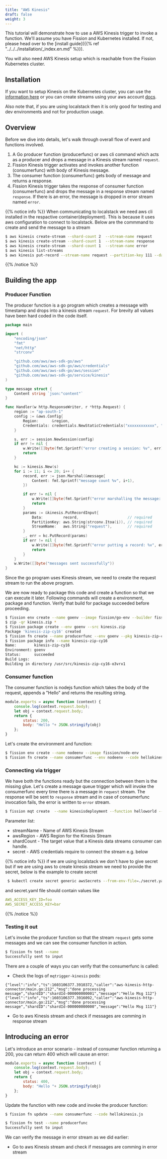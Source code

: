 ```yaml
---
title: "AWS Kinesis"
draft: false
weight: 3
---
```


This tutorial will demonstrate how to use a AWS Kinesis trigger to invoke a function.
We'll assume you have Fission and Kubernetes installed.
If not, please head over to the [install guide]({{% ref "../../../installation/_index.en.md" %}}).

You will also need AWS Kinesis setup which is reachable from the Fission Kubernetes cluster.

## Installation

If you want to setup Kinesis on the Kubernetes cluster, you can use the [information here](https://github.com/localstack/localstack) or you can create streams using your aws account [docs](https://aws.amazon.com/kinesis/data-streams/getting-started/?nc=sn&loc=3).  

Also note that, if you are using localstack then it is only good for testing and dev environments and not for production usage. 

## Overview

Before we dive into details, let's walk through overall flow of event and functions involved.

1. A Go producer function (producerfunc) or aws cli command which acts as a producer and drops a message in a Kinesis stream named `request`.
2. Fission Kinesis trigger activates and invokes another function (consumerfunc) with body of Kinesis message.
3. The consumer function (consumerfunc) gets body of message and returns a response.
4. Fission Kinesis trigger takes the response of consumer function (consumerfunc) and drops the message in a response stream named `response`.
   If there is an error, the message is dropped in error stream named `error`.

{{% notice info %}}
When communicating to localstack we need aws cli installed in the respactive container(deployment). This is because it uses aws configuration to connect to localstack.
Below are the commmand to create and send the message to a stream

```bash
$ aws kinesis create-stream --shard-count 2  --stream-name request
$ aws kinesis create-stream --shard-count 1  --stream-name response
$ aws kinesis create-stream --shard-count 1  --stream-name error
$ aws kinesis list-streams
$ aws kinesis put-record --stream-name request --partition-key 111 --data 'Test Message'
```
{{% /notice %}}

## Building the app

### Producer Function

The producer function is a go program which creates a message with timestamp and drops into a kinesis stream `request`.
For brevity all values have been hard coded in the code itself.

``` go
package main

import (
	"encoding/json"
	"fmt"
	"net/http"
	"strconv"

	"github.com/aws/aws-sdk-go/aws"
	"github.com/aws/aws-sdk-go/aws/credentials"
	"github.com/aws/aws-sdk-go/aws/session"
	"github.com/aws/aws-sdk-go/service/kinesis"
)

type message struct {
	Content string `json:"content"`
}

func Handler(w http.ResponseWriter, r *http.Request) {
	region := "ap-south-1"
	config := &aws.Config{
		Region:      &region,
		Credentials: credentials.NewStaticCredentials("xxxxxxxxxxxx", "xxxxxxxxxx", ""),
	}

	s, err := session.NewSession(config)
	if err != nil {
		w.Write([]byte(fmt.Sprintf("error creating a session: %v", err)))
		return
	}

	kc := kinesis.New(s)
	for i := 11; i <= 20; i++ {
		record, err := json.Marshal(&message{
			Content: fmt.Sprintf("message count %v", i+1),
		})

		if err != nil {
			w.Write([]byte(fmt.Sprintf("error marshalling the message: %v", err)))
			return
		}
		params := &kinesis.PutRecordInput{
			Data:         record,                      // required
			PartitionKey: aws.String(strconv.Itoa(i)), // required
			StreamName:   aws.String("request"),       // required
		}
		_, err = kc.PutRecord(params)
		if err != nil {
			w.Write([]byte(fmt.Sprintf("error putting a record: %v", err)))
			return
		}
	}
	w.Write([]byte("messages sent successfully"))
}
```

Since the go program uses Kinesis stream, we need to create the request stream to run the above program.

We are now ready to package this code and create a function so that we can execute it later.
Following commands will create a environment, package and function.
Verify that build for package succeeded before proceeding.

```sh
$ fission env create --name goenv --image fission/go-env --builder fission/go-builder
$ zip -qr kinesis.zip *
$ fission package create --env goenv --src kinesis.zip
Package 'kinesis-zip-cy16' created
$ fission fn create --name producerfunc --env goenv --pkg kinesis-zip-cy16 --entrypoint Handler
$ fission package info --name kinesis-zip-cy16
Name:        kinesis-zip-cy16
Environment: goenv
Status:      succeeded
Build Logs:
Building in directory /usr/src/kinesis-zip-cy16-o3vrx1
```

### Consumer function

The consumer function is nodejs function which takes the body of the request, appends a "Hello" and returns the resulting string.

```js
module.exports = async function (context) {
    console.log(context.request.body);
    let obj = context.request.body;
    return {
        status: 200,
        body: "Hello "+ JSON.stringify(obj)
    };
}
```

Let's create the environment and function:

```bash
$ fission env create --name nodeenv --image fission/node-env
$ fission fn create --name consumerfunc --env nodeenv --code hellokinesis.js
```

### Connecting via trigger

We have both the functions ready but the connection between them is the missing glue.
Let's create a message queue trigger which will invoke the consumerfunc every time there is a message in `request` stream.
The response will be sent to `response` stream and in case of consumerfunc invocation fails, the error is written to `error` stream.

```bash
$ fission mqt create  --name kinesisdeployment --function helloworld --mqtype aws-kinesis-stream --topic request --resptopic response --mqtkind keda --errortopic error --maxretries 3 --metadata streamName=request --metadata shardCount=2 --metadata awsRegion=ap-south-1 --secret awsSecrets
```
Parameter list:
- streamName - Name of AWS Kinesis Stream
- awsRegion - AWS Region for the Kinesis Stream
- shardCount - The target value that a Kinesis data streams consumer can handle.
- secret - AWS credentials require to connect the stream e.g. below

{{% notice info %}}
if we are using localstack we don't have to give secret but if we are using aws to create kinesis stream we need to provide the secret, below is the example to create secret
```bash
 $ kubectl create secret generic awsSecrets --from-env-file=./secret.yaml
 ```
and secret.yaml file should contain values like
```yaml
AWS_ACCESS_KEY_ID=foo
AWS_SECRET_ACCESS_KEY=bar
```
{{% /notice %}}

### Testing it out

Let's invoke the producer function so that the stream `request` gets some messages and we can see the consumer function in action.

```bash
$ fission fn test --name  
Successfully sent to input
```

There are a couple of ways you can verify that the consumerfunc is called:

- Check the logs of `mqtrigger-kinesis` pods:

```text
{"level":"info","ts":1603106377.3910372,"caller":"aws-kinesis-http-connector/main.go:212","msg":"done processing message","shardID":"shardId-000000000001","message":"Hello Msg 112"}
{"level":"info","ts":1603106377.3916092,"caller":"aws-kinesis-http-connector/main.go:212","msg":"done processing message","shardID":"shardId-000000000000","message":"Hello Msg 111"}
```

- Go to aws Kinesis stream and check if messages are comming in response stream


## Introducing an error

Let's introduce an error scenario - instead of consumer function returning a 200, you can return 400 which will cause an error:

```js
module.exports = async function (context) {
    console.log(context.request.body);
    let obj = context.request.body;
    return {
        status: 400,
        body: "Hello "+ JSON.stringify(obj)
    };
}
```

Update the function with new code and invoke the producer function:

```bash
$ fission fn update --name consumerfunc --code hellokinesis.js

$ fission fn test --name producerfunc
Successfully sent to input
```

We can verify the message in error stream as we did earlier:

- Go to aws Kinesis stream and check if messages are comming in error stream

